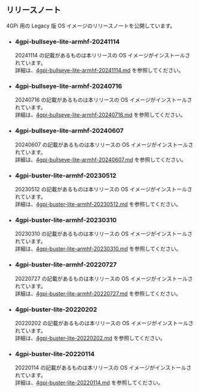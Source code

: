 ## リリースノート
4GPi 用の Legacy 版 OS イメージのリリースノートを公開しています。

* ### 4gpi-bullseye-lite-armhf-20241114
  20241114 の記載があるものは本リリースの OS イメージがインストールされています。  
  詳細は、[4gpi-bullseye-lite-armhf-20241114.md](./4gpi-bullseye-lite-armhf-20241114.md) を参照してください。

* ### 4gpi-bullseye-lite-armhf-20240716
  20240716 の記載があるものは本リリースの OS イメージがインストールされています。  
  詳細は、[4gpi-bullseye-lite-armhf-20240716.md](./4gpi-bullseye-lite-armhf-20240716.md) を参照してください。

* ### 4gpi-bullseye-lite-armhf-20240607
  20240607 の記載があるものは本リリースの OS イメージがインストールされています。  
  詳細は、[4gpi-bullseye-lite-armhf-20240607.md](./4gpi-bullseye-lite-armhf-20240607.md) を参照してください。

* ### 4gpi-buster-lite-armhf-20230512
  20230512 の記載があるものは本リリースの OS イメージがインストールされています。  
  詳細は、[4gpi-buster-lite-armhf-20230512.md](./4gpi-buster-lite-armhf-20230512.md) を参照してください。

* ### 4gpi-buster-lite-armhf-20230310
  20230310 の記載があるものは本リリースの OS イメージがインストールされています。  
  詳細は、[4gpi-buster-lite-armhf-20230310.md](./4gpi-buster-lite-armhf-20230310.md) を参照してください。

* ### 4gpi-buster-lite-armhf-20220727
  20220727 の記載があるものは本リリースの OS イメージがインストールされています。  
  詳細は、[4gpi-buster-lite-armhf-20220727.md](./4gpi-buster-lite-armhf-20220727.md) を参照してください。

* ### 4gpi-buster-lite-20220202
  20220202 の記載があるものは本リリースの OS イメージがインストールされています。  
  詳細は、[4gpi-buster-lite-20220202.md](./4gpi-buster-lite-20220202.md) を参照してください。

* ### 4gpi-buster-lite-20220114
  20220114 の記載があるものは本リリースの OS イメージがインストールされています。  
  詳細は、[4gpi-buster-lite-20220114.md](./4gpi-buster-lite-20220114.md) を参照してください。

